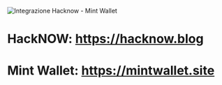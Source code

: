 ![Integrazione Hacknow - Mint Wallet](https://i.imgur.com/p7Fq6wp.png)

# HackNOW: https://hacknow.blog
# Mint Wallet: https://mintwallet.site
